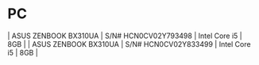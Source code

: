 <!-- -*- Coding: utf-8 -*- -->
<!-- > pandoc pc.md --include-in-header=header.txt -s -o pc.html -->

# PC

| ASUS ZENBOOK BX310UA | S/N# HCN0CV02Y793498 | Intel Core i5 | 8GB |
| ASUS ZENBOOK BX310UA | S/N# HCN0CV02Y833499 | Intel Core i5 | 8GB |
